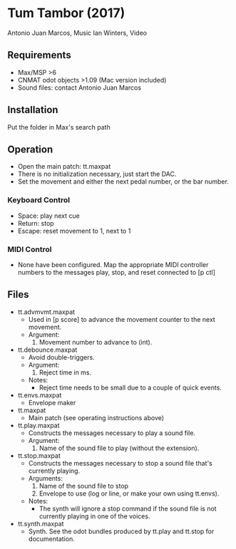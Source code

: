 # Tum Tambor (2017)
Antonio Juan Marcos, Music
Ian Winters, Video

## Requirements
* Max/MSP >6
* CNMAT odot objects >1.09 (Mac version included)
* Sound files: contact Antonio Juan Marcos

## Installation
Put the folder in Max's search path

## Operation
* Open the main patch: tt.maxpat
* There is no initialization necessary, just start the DAC.
* Set the movement and either the next pedal number, or the bar number.

### Keyboard Control
* Space: play next cue
* Return: stop
* Escape: reset movement to 1, next to 1

### MIDI Control
* None have been configured. Map the appropriate MIDI controller numbers to the messages play, stop, and reset connected to [p ctl]

## Files
* tt.advmvmt.maxpat
	* Used in [p score] to advance the movement counter to the next movement. 
	* Argument:
		1. Movement number to advance to (int).
* tt.debounce.maxpat
	* Avoid double-triggers.
	* Argument:
		1. Reject time in ms.
	* Notes:
		* Reject time needs to be small due to a couple of quick events.
* tt.envs.maxpat
	* Envelope maker
* tt.maxpat
	* Main patch (see operating instructions above)
* tt.play.maxpat
	* Constructs the messages necessary to play a sound file.
	* Argument:
		1. Name of the sound file to play (without the extension).
* tt.stop.maxpat
	* Constructs the messages necessary to stop a sound file that's currently playing.
	* Arguments:
		1. Name of the sound file to stop
		1. Envelope to use (log or line, or make your own using tt.envs).
	* Notes:
		* The synth will ignore a stop command if the sound file is not currently playing in one of the voices.
* tt.synth.maxpat
	* Synth. See the odot bundles produced by tt.play and tt.stop for documentation.

